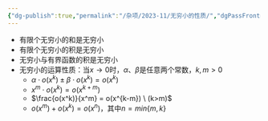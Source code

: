 ```yaml
---
{"dg-publish":true,"permalink":"/杂项/2023-11/无穷小的性质/","dgPassFrontmatter":true}
---
```


- 有限个无穷小的和是无穷小
- 有限个无穷小的积是无穷小
- 无穷小与有界函数的积是无穷小
- 无穷小的运算性质：当$x \to 0$时，$\alpha$、$\beta$是任意两个常数，$k,m>0$
	- $\alpha \cdot o(x^k) \pm \beta \cdot o(x^k) = o(x^k)$
	- $x^m \cdot o(x^k) = o(x^{k+m})$
	- $\frac{o(x^k)}{x^m} = o(x^{k-m}) \ (k>m)$
	- $o(x^m)+o(x^k)=o(x^n)$，其中$n = min\{m,k\}$